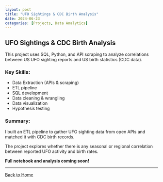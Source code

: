 ```yaml
---
layout: post
title: "UFO Sightings & CDC Birth Analysis"
date: 2024-06-23
categories: [Projects, Data Analytics]
---
```


## UFO Sightings & CDC Birth Analysis

This project uses SQL, Python, and API scraping to analyze correlations between US UFO sighting reports and US birth statistics (CDC data).

### Key Skills:

- Data Extraction (APIs & scraping)
- ETL pipeline
- SQL development
- Data cleaning & wrangling
- Data visualization
- Hypothesis testing

### Summary:

I built an ETL pipeline to gather UFO sighting data from open APIs and matched it with CDC birth records.

The project explores whether there is any seasonal or regional correlation between reported UFO activity and birth rates.

**Full notebook and analysis coming soon!**

---

[Back to Home](/)
